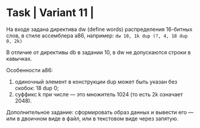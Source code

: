 # Task | Variant 11 |
На входе задана директива dw (define words) распределения 16-битных слов, 
в стиле ассемблера a86, например:
`dw 10, 1k dup (?, 4, 18 dup 0, 2k)`

В отличие от директивы db в задании 10, 
в dw не допускаются строки в кавычках.
    
Особенности a86:
1. одиночный элемент в конструкции dup может быть указан без скобок: 18 dup 0;
2. суффикс k при числе — это множитель 1024 (то есть 2k означает 2048).

Дополнительное задание: сформировать образ данных и вывести его — или в двоичном виде 
в файл, или в текстовом виде через запятую.